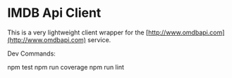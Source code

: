# IMDB Api Client

This is a very lightweight client wrapper for the [http://www.omdbapi.com](http://www.omdbapi.com) service.


Dev Commands:

npm test
npm run coverage
npm run lint